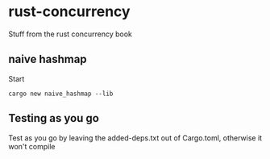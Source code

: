 # rust-concurrency
Stuff from the rust concurrency book

## naive hashmap
Start

```
cargo new naive_hashmap --lib
```

## Testing as you go
Test as you go by leaving the added-deps.txt out of Cargo.toml, otherwise it won't compile
